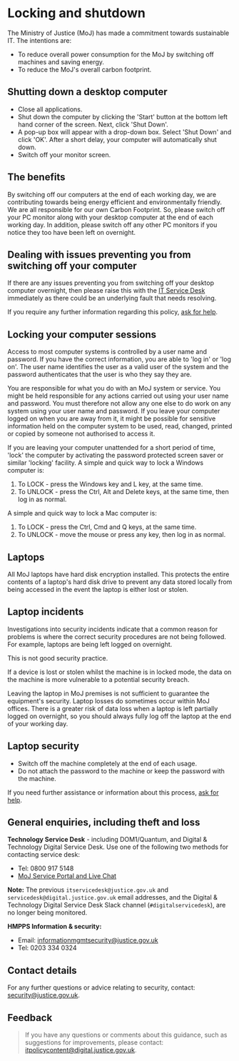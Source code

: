 # Locking and shutdown

The Ministry of Justice \(MoJ\) has made a commitment towards sustainable IT. The intentions are:

-   To reduce overall power consumption for the MoJ by switching off machines and saving energy.
-   To reduce the MoJ's overall carbon footprint.

## Shutting down a desktop computer

-   Close all applications.
-   Shut down the computer by clicking the 'Start' button at the bottom left hand corner of the screen. Next, click 'Shut Down'.
-   A pop-up box will appear with a drop-down box. Select 'Shut Down' and click 'OK'. After a short delay, your computer will automatically shut down.
-   Switch off your monitor screen.

## The benefits

By switching off our computers at the end of each working day, we are contributing towards being energy efficient and environmentally friendly. We are all responsible for our own Carbon Footprint. So, please switch off your PC monitor along with your desktop computer at the end of each working day. In addition, please switch off any other PC monitors if you notice they too have been left on overnight.

## Dealing with issues preventing you from switching off your computer

If there are any issues preventing you from switching off your desktop computer overnight, then please raise this with the [IT Service Desk](#general-enquiries-including-theft-and-loss) immediately as there could be an underlying fault that needs resolving.

If you require any further information regarding this policy, [ask for help](#contact-details).

## Locking your computer sessions

Access to most computer systems is controlled by a user name and password. If you have the correct information, you are able to 'log in' or 'log on'. The user name identifies the user as a valid user of the system and the password authenticates that the user is who they say they are.

You are responsible for what you do with an MoJ system or service. You might be held responsible for any actions carried out using your user name and password. You must therefore not allow any one else to do work on any system using your user name and password. If you leave your computer logged on when you are away from it, it might be possible for sensitive information held on the computer system to be used, read, changed, printed or copied by someone not authorised to access it.

If you are leaving your computer unattended for a short period of time, 'lock' the computer by activating the password protected screen saver or similar 'locking' facility. A simple and quick way to lock a Windows computer is:

1.  To LOCK - press the Windows key and L key, at the same time.
2.  To UNLOCK - press the Ctrl, Alt and Delete keys, at the same time, then log in as normal.

A simple and quick way to lock a Mac computer is:

1.  To LOCK - press the Ctrl, Cmd and Q keys, at the same time.
2.  To UNLOCK - move the mouse or press any key, then log in as normal.

## Laptops

All MoJ laptops have hard disk encryption installed. This protects the entire contents of a laptop's hard disk drive to prevent any data stored locally from being accessed in the event the laptop is either lost or stolen.

## Laptop incidents

Investigations into security incidents indicate that a common reason for problems is where the correct security procedures are not being followed. For example, laptops are being left logged on overnight.

This is not good security practice.

If a device is lost or stolen whilst the machine is in locked mode, the data on the machine is more vulnerable to a potential security breach.

Leaving the laptop in MoJ premises is not sufficient to guarantee the equipment's security. Laptop losses do sometimes occur within MoJ offices. There is a greater risk of data loss when a laptop is left partially logged on overnight, so you should always fully log off the laptop at the end of your working day.

## Laptop security

-   Switch off the machine completely at the end of each usage.
-   Do not attach the password to the machine or keep the password with the machine.

If you need further assistance or information about this process, [ask for help](#contact-details).

## General enquiries, including theft and loss

**Technology Service Desk** - including DOM1/Quantum, and Digital &amp; Technology Digital Service Desk. Use one of the following two methods for contacting service desk:

-   Tel: 0800 917 5148
-   [MoJ Service Portal and Live Chat](https://mojprod.service-now.com/moj_sp)

**Note:** The previous `itservicedesk@justice.gov.uk` and `servicedesk@digital.justice.gov.uk` email addresses, and the Digital &amp; Technology Digital Service Desk Slack channel \(`#digitalservicedesk`\), are no longer being monitored.

**HMPPS Information &amp; security:**

-   Email: [informationmgmtsecurity@justice.gov.uk](mailto:informationmgmtsecurity@justice.gov.uk)
-   Tel: 0203 334 0324

## Contact details

For any further questions or advice relating to security, contact: [security@justice.gov.uk](mailto:security@justice.gov.uk).

## Feedback

> If you have any questions or comments about this guidance, such as suggestions for improvements, please contact: [itpolicycontent@digital.justice.gov.uk](mailto:itpolicycontent@digital.justice.gov.uk).


